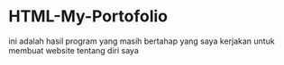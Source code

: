 # HTML-My-Portofolio
ini adalah hasil program yang masih bertahap yang saya kerjakan untuk membuat website tentang diri saya 
